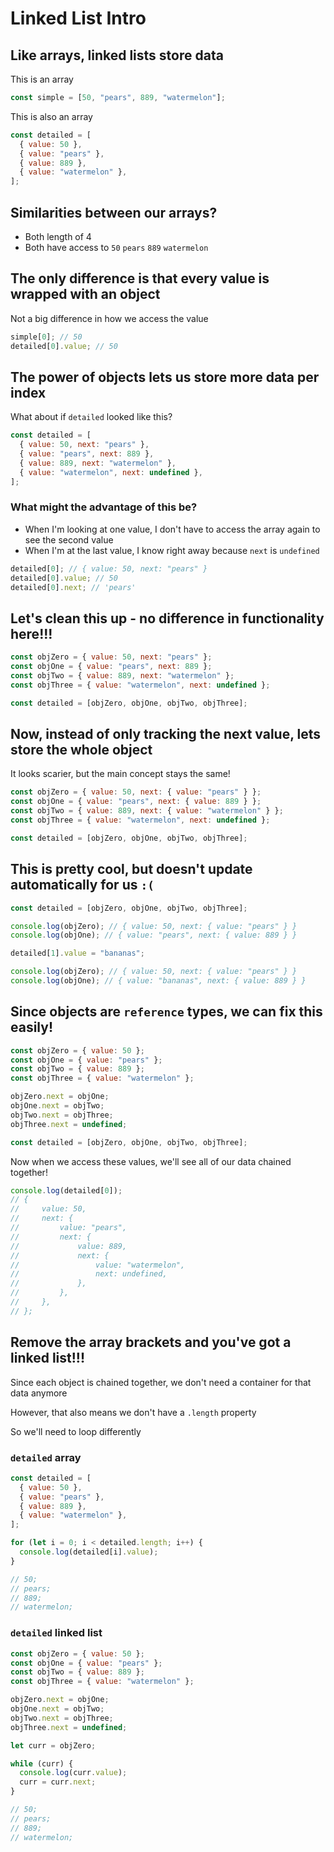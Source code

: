 # Linked List Intro

## Like arrays, linked lists store data

This is an array

```js
const simple = [50, "pears", 889, "watermelon"];
```

This is also an array

```js
const detailed = [
  { value: 50 },
  { value: "pears" },
  { value: 889 },
  { value: "watermelon" },
];
```

## Similarities between our arrays?

- Both length of 4
- Both have access to `50` `pears` `889` `watermelon`

## The only difference is that every value is wrapped with an object

Not a big difference in how we access the value

```js
simple[0]; // 50
detailed[0].value; // 50
```

## The power of objects lets us store more data per index

What about if `detailed` looked like this?

```js
const detailed = [
  { value: 50, next: "pears" },
  { value: "pears", next: 889 },
  { value: 889, next: "watermelon" },
  { value: "watermelon", next: undefined },
];
```

### What might the advantage of this be?

- When I'm looking at one value, I don't have to access the array again to see the second value
- When I'm at the last value, I know right away because `next` is `undefined`

```js
detailed[0]; // { value: 50, next: "pears" }
detailed[0].value; // 50
detailed[0].next; // 'pears'
```

## Let's clean this up - no difference in functionality here!!!

```js
const objZero = { value: 50, next: "pears" };
const objOne = { value: "pears", next: 889 };
const objTwo = { value: 889, next: "watermelon" };
const objThree = { value: "watermelon", next: undefined };

const detailed = [objZero, objOne, objTwo, objThree];
```

## Now, instead of only tracking the next value, lets store the whole object

It looks scarier, but the main concept stays the same!

```js
const objZero = { value: 50, next: { value: "pears" } };
const objOne = { value: "pears", next: { value: 889 } };
const objTwo = { value: 889, next: { value: "watermelon" } };
const objThree = { value: "watermelon", next: undefined };

const detailed = [objZero, objOne, objTwo, objThree];
```

## This is pretty cool, but doesn't update automatically for us `:(`

```js
const detailed = [objZero, objOne, objTwo, objThree];

console.log(objZero); // { value: 50, next: { value: "pears" } }
console.log(objOne); // { value: "pears", next: { value: 889 } }

detailed[1].value = "bananas";

console.log(objZero); // { value: 50, next: { value: "pears" } }
console.log(objOne); // { value: "bananas", next: { value: 889 } }
```

## Since objects are `reference` types, we can fix this easily!

```js
const objZero = { value: 50 };
const objOne = { value: "pears" };
const objTwo = { value: 889 };
const objThree = { value: "watermelon" };

objZero.next = objOne;
objOne.next = objTwo;
objTwo.next = objThree;
objThree.next = undefined;

const detailed = [objZero, objOne, objTwo, objThree];
```

Now when we access these values, we'll see all of our data chained together!

```js
console.log(detailed[0]);
// {
//     value: 50,
//     next: {
//         value: "pears",
//         next: {
//             value: 889,
//             next: {
//                 value: "watermelon",
//                 next: undefined,
//             },
//         },
//     },
// };
```

## Remove the array brackets and you've got a linked list!!!

Since each object is chained together, we don't need a container for that data anymore

However, that also means we don't have a `.length` property

So we'll need to loop differently

### `detailed` array

```js
const detailed = [
  { value: 50 },
  { value: "pears" },
  { value: 889 },
  { value: "watermelon" },
];

for (let i = 0; i < detailed.length; i++) {
  console.log(detailed[i].value);
}

// 50;
// pears;
// 889;
// watermelon;
```

### `detailed` linked list

```js
const objZero = { value: 50 };
const objOne = { value: "pears" };
const objTwo = { value: 889 };
const objThree = { value: "watermelon" };

objZero.next = objOne;
objOne.next = objTwo;
objTwo.next = objThree;
objThree.next = undefined;

let curr = objZero;

while (curr) {
  console.log(curr.value);
  curr = curr.next;
}

// 50;
// pears;
// 889;
// watermelon;
```
